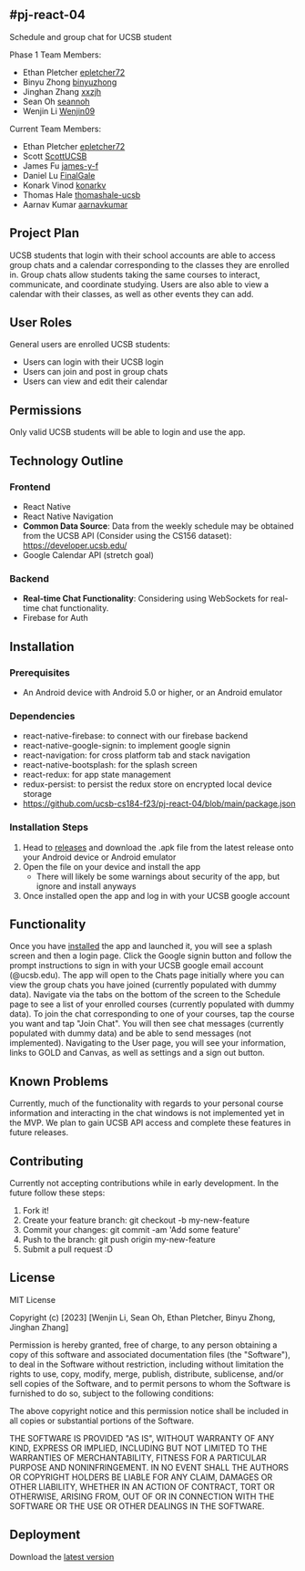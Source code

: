 #pj-react-04 
-----
Schedule and group chat for UCSB student

Phase 1 Team Members: 
* Ethan Pletcher
  [epletcher72](<https://github.com/epletcher72>)
* Binyu Zhong 
  [binyuzhong](<https://github.com/binyuzhong>)
* Jinghan Zhang
  [xxzjh](<https://github.com/xxzjh>)
* Sean Oh
  [seannoh](<https://github.com/seannoh>)
* Wenjin Li
  [Wenjin09](<https://github.com/Wenjin09>)

Current Team Members: 
* Ethan Pletcher
  [epletcher72](<https://github.com/epletcher72>)
* Scott
  [ScottUCSB](<https://github.com/ScottUCSB>)
* James Fu
  [james-y-f](<https://github.com/james-y-f>)
* Daniel Lu
  [FinalGale](<https://github.com/FinalGale>)
* Konark Vinod
  [konarkv](<https://github.com/konarkv>)
* Thomas Hale
  [thomashale-ucsb](<https://github.com/thomashale-ucsb>)
* Aarnav Kumar
  [aarnavkumar](<https://github.com/aarnavkumar>)


## Project Plan

UCSB students that login with their school accounts are able to access group chats and a calendar corresponding to the classes they are enrolled in. Group chats allow students taking the same courses to interact, communicate, and coordinate studying. Users are also able to view a calendar with their classes, as well as other events they can add.

## User Roles

General users are enrolled UCSB students:
- Users can login with their UCSB login
- Users can join and post in group chats
- Users can view and edit their calendar

## Permissions

Only valid UCSB students will be able to login and use the app.

## Technology Outline

### Frontend
- React Native
- React Native Navigation
- **Common Data Source**: Data from the weekly schedule may be obtained from the UCSB API (Consider using the CS156 dataset): https://developer.ucsb.edu/
- Google Calendar API (stretch goal)


### Backend
- **Real-time Chat Functionality**: Considering using WebSockets for real-time chat functionality.
- Firebase for Auth

## Installation
### Prerequisites
- An Android device with Android 5.0 or higher, or an Android emulator

### Dependencies
- react-native-firebase: to connect with our firebase backend
- react-native-google-signin: to implement google signin
- react-navigation: for cross platform tab and stack navigation
- react-native-bootsplash: for the splash screen
- react-redux: for app state management
- redux-persist: to persist the redux store on encrypted local device storage
- https://github.com/ucsb-cs184-f23/pj-react-04/blob/main/package.json

### Installation Steps
1. Head to [releases](https://github.com/ucsb-cs184-f23/pj-react-04/releases) and download the .apk file from the latest release onto your Android device or Android emulator
2. Open the file on your device and install the app
   - There will likely be some warnings about security of the app, but ignore and install anyways
3. Once installed open the app and log in with your UCSB google account

## Functionality
Once you have [installed](https://github.com/ucsb-cs184-f23/pj-react-04/edit/main/README.md#installation) the app and launched it, you will see a splash screen and then a login page. Click the Google signin button and follow the prompt instructions to sign in with your UCSB google email account (@ucsb.edu). The app will open to the Chats page initially where you can view the group chats you have joined (currently populated with dummy data). Navigate via the tabs on the bottom of the screen to the Schedule page to see a list of your enrolled courses (currently populated with dummy data). To join the chat corresponding to one of your courses, tap the course you want and tap "Join Chat". You will then see chat messages (currently populated with dummy data) and be able to send messages (not implemented). Navigating to the User page, you will see your information, links to GOLD and Canvas, as well as settings and a sign out button. 

## Known Problems
Currently, much of the functionality with regards to your personal course information and interacting in the chat windows is not implemented yet in the MVP. We plan to gain UCSB API access and complete these features in future releases.

## Contributing
Currently not accepting contributions while in early development. In the future follow these steps:
1. Fork it!
2. Create your feature branch: git checkout -b my-new-feature
3. Commit your changes: git commit -am 'Add some feature'
4. Push to the branch: git push origin my-new-feature
5. Submit a pull request :D


## License
MIT License

Copyright (c) [2023] [Wenjin Li, Sean Oh, Ethan Pletcher, Binyu Zhong, Jinghan Zhang]

Permission is hereby granted, free of charge, to any person obtaining a copy
of this software and associated documentation files (the "Software"), to deal
in the Software without restriction, including without limitation the rights
to use, copy, modify, merge, publish, distribute, sublicense, and/or sell
copies of the Software, and to permit persons to whom the Software is
furnished to do so, subject to the following conditions:

The above copyright notice and this permission notice shall be included in all
copies or substantial portions of the Software.

THE SOFTWARE IS PROVIDED "AS IS", WITHOUT WARRANTY OF ANY KIND, EXPRESS OR
IMPLIED, INCLUDING BUT NOT LIMITED TO THE WARRANTIES OF MERCHANTABILITY,
FITNESS FOR A PARTICULAR PURPOSE AND NONINFRINGEMENT. IN NO EVENT SHALL THE
AUTHORS OR COPYRIGHT HOLDERS BE LIABLE FOR ANY CLAIM, DAMAGES OR OTHER
LIABILITY, WHETHER IN AN ACTION OF CONTRACT, TORT OR OTHERWISE, ARISING FROM,
OUT OF OR IN CONNECTION WITH THE SOFTWARE OR THE USE OR OTHER DEALINGS IN THE
SOFTWARE.

## Deployment
Download the [latest version](https://github.com/ucsb-cs184-f23/pj-react-04/releases/tag/v2.0.0)
